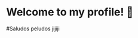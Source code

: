 # Welcome to my profile! 👋

#Saludos peludos jijiji

<!--
**branlabana/branlabana** is a ✨ _special_ ✨ repository because its `README.md` (this file) appears on your GitHub profile.



#🔭 I’m currently working on Sistema de Transporte Correctivo in radio communications' TETRA's area
#🌱 I’m currently learning ...
#👯 I’m looking to collaborate on ...
- 🤔 I’m looking for help with ...
- 💬 Ask me about ...
- 📫 How to reach me: ...
- 😄 Pronouns: ...
- ⚡ Fun fact: ...
-->
